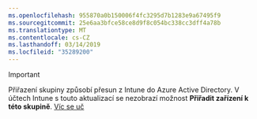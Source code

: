 ```yaml
---
ms.openlocfilehash: 955870a0b150006f4fc3295d7b1283e9a67495f9
ms.sourcegitcommit: 25e6aa3bfce58ce8d9f8c054bc338cc3dff4a78b
ms.translationtype: MT
ms.contentlocale: cs-CZ
ms.lasthandoff: 03/14/2019
ms.locfileid: "35289200"
---
```

>[!Important]
>Přiřazení skupiny způsobí přesun z Intune do Azure Active Directory. V účtech Intune s touto aktualizací se nezobrazí možnost **Přiřadit zařízení k této skupině**. [Víc se uč](/intune-classic/deploy-use/ios-device-enrollment-program-in-microsoft-intune#changes-to-intune-group-assignments)
